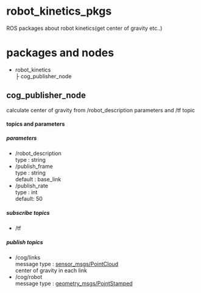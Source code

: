 # robot_kinetics_pkgs
ROS packages about robot kinetics(get center of gravity etc..)

# packages and nodes
- robot_kinetics  
├ cog_publisher_node  
## cog_publisher_node  
calculate center of gravity from /robot_description parameters and /tf topic  
#### topics and parameters  
##### parameters  
- /robot_description  
type : string     
- /publish_frame  
type : string  
default : base_link   
- /publish_rate  
type : int  
default: 50  
##### subscribe topics  
- /tf  
##### publish topics  
- /cog/links  
message type : [sensor_msgs/PointCloud](http://docs.ros.org/api/sensor_msgs/html/msg/PointCloud.html)  
center of gravity in each link
- /cog/robot  
message type :
[geometry_msgs/PointStamped](http://docs.ros.org/jade/api/geometry_msgs/html/msg/PointStamped.html)  
